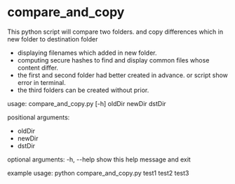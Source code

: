 # compare_and_copy
This python script will compare two folders. and copy differences which in new folder to destination folder

* displaying filenames which added in new folder.
* computing secure hashes to find and display common files whose content differ.
* the first and second folder had better created in advance. or script show error in terminal.
* the third folders can be created without prior.


usage: compare_and_copy.py [-h] oldDir newDir dstDir

positional arguments:

* oldDir
* newDir
* dstDir

optional arguments:
  -h, --help  show this help message and exit

example usage:
python compare_and_copy.py test1 test2 test3
